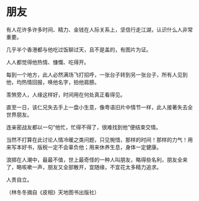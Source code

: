 # 朋友

有人花许多许多时间、精力、金钱在人际关系上，坚信行走江湖，认识什么人非常重要。 

几乎半个香港都与他吃过饭聊过天，且不是盖的，有图片为证。 

人人都觉得他热情、慷慨、吃得开。 

每到一个地方，此人必然满场飞打招呼，一张台子转到另一张台子，所有人见到他，均热情回报，唤他名字，拍他肩膀。 

羡煞旁人，人缘这样好，时间用在何处真正看得见。 

直至一日，该仁兄失去手上一盘小生意，像粤语旧片中情节一样，此人接著失去全世界朋友。 

连亲密战友都以一句“他忙，忙得不得了，很难找到他”便结束交情。 

当然不打算在此讨论人情冷暖之类问题，只见惋惜，那样的时间！那样的力气！用来写本好书，版税一定不会辜负他；用来休养生息，身体一定健康。 

浪掷在人潮中，最最不值，世上最奇怪的一种人叫朋友，略得些名利，朋友全来了，略咳嗽一声，朋友又全部散开，宜随缘，不宜花太多精力追求。 

人贵自立。 

（林冬冬摘自《皮相》天地图书出版社）